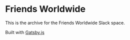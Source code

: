 # Friends Worldwide

This is the archive for the Friends Worldwide Slack space.

Built with [Gatsby.js](https://www.gatsbyjs.org)
